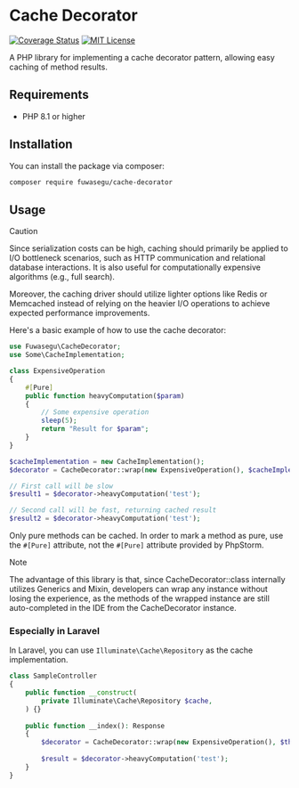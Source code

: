 # Cache Decorator

[![Coverage Status](https://coveralls.io/repos/github/fuwasegu/cache-decorator/badge.svg?branch=main)](https://coveralls.io/github/fuwasegu/cache-decorator?branch=main)
[![MIT License](http://img.shields.io/badge/license-MIT-blue.svg?style=flat)](LICENSE)

A PHP library for implementing a cache decorator pattern, allowing easy caching of method results.

## Requirements

- PHP 8.1 or higher

## Installation

You can install the package via composer:

```bash
composer require fuwasegu/cache-decorator
```

## Usage

> [!CAUTION]
> Since serialization costs can be high, caching should primarily be applied to I/O bottleneck scenarios, 
> such as HTTP communication and relational database interactions. 
> It is also useful for computationally expensive algorithms (e.g., full search).
> 
> Moreover, the caching driver should utilize lighter options like Redis or Memcached instead of relying on the heavier I/O operations to achieve expected performance improvements.

Here's a basic example of how to use the cache decorator:

```php
use Fuwasegu\CacheDecorator;
use Some\CacheImplementation;

class ExpensiveOperation
{
    #[Pure]
    public function heavyComputation($param)
    {
        // Some expensive operation
        sleep(5);
        return "Result for $param";
    }
}

$cacheImplementation = new CacheImplementation();
$decorator = CacheDecorator::wrap(new ExpensiveOperation(), $cacheImplementation);

// First call will be slow
$result1 = $decorator->heavyComputation('test');

// Second call will be fast, returning cached result
$result2 = $decorator->heavyComputation('test');
```

Only pure methods can be cached.
In order to mark a method as pure, use the `#[Pure]` attribute, not the `#[Pure]` attribute provided by PhpStorm.

> [!NOTE]
> The advantage of this library is that, since CacheDecorator::class internally utilizes Generics and Mixin, 
> developers can wrap any instance without losing the experience, as the methods of the wrapped instance are still auto-completed in the IDE from the CacheDecorator instance.

### Especially in Laravel

In Laravel, you can use `Illuminate\Cache\Repository` as the cache implementation.

```php
class SampleController
{
    public function __construct(
        private Illuminate\Cache\Repository $cache,
    ) {}
    
    public function __index(): Response
    {
        $decorator = CacheDecorator::wrap(new ExpensiveOperation(), $this->cache);
        
        $result = $decorator->heavyComputation('test');
    }
}
```
